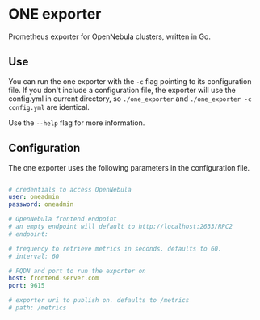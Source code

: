 # ONE exporter

Prometheus exporter for OpenNebula clusters, written in Go.


## Use

You can run the one exporter with the `-c` flag pointing to its configuration file. If you don't include a configuration file, the exporter will use the config.yml in current directory, so `./one_exporter` and `./one_exporter -c config.yml` are identical.

Use the `--help` flag for more information.


## Configuration

The one exporter uses the following parameters in the configuration file.

```yaml

# credentials to access OpenNebula
user: oneadmin
password: oneadmin

# OpenNebula frontend endpoint
# an empty endpoint will default to http://localhost:2633/RPC2
# endpoint:

# frequency to retrieve metrics in seconds. defaults to 60.
# interval: 60

# FQDN and port to run the exporter on
host: frontend.server.com
port: 9615

# exporter uri to publish on. defaults to /metrics
# path: /metrics

```

